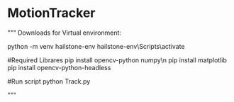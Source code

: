 # MotionTracker
"""
Downloads for Virtual environment:

python -m venv hailstone-env
hailstone-env\Scripts\activate

#Required Librares
pip install opencv-python numpy\n
pip install matplotlib
pip install opencv-python-headless

#Run script
python Track.py

"""
